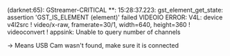 (darknet:65): GStreamer-CRITICAL **: 15:28:37.223: gst_element_get_state: assertion 'GST_IS_ELEMENT (element)' failed
VIDEOIO ERROR: V4L: device v4l2src ! video/x-raw, framerate=30/1, width=640, height=360 ! videoconvert ! appsink: Unable to query number of channels

-> Means USB Cam wasn't found, make sure it is connected

